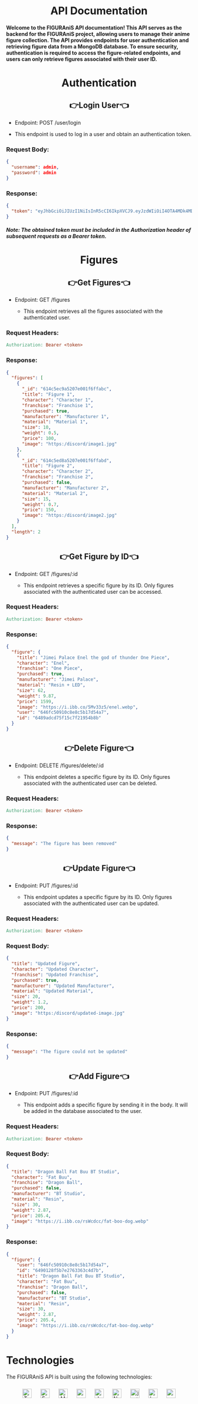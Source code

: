 # <div align="center">API Documentation</div>

#### Welcome to the FIGURAniS API documentation! This API serves as the backend for the FIGURAniS project, allowing users to manage their anime figure collection. The API provides endpoints for user authentication and retrieving figure data from a MongoDB database. To ensure security, authentication is required to access the figure-related endpoints, and users can only retrieve figures associated with their user ID.

# <div align="center">Authentication</div>

## <div align="center">👉Login User👈</div>

- Endpoint: POST /user/login

- This endpoint is used to log in a user and obtain an authentication token.

### Request Body:

```json
{
  "username": admin,
  "password": admin
}
```

### Response:

```json
{
  "token": "eyJhbGciOiJIUzI1NiIsInR5cCI6IkpXVCJ9.eyJzdWIiOiI4OTA4MDk4MDk4MDk4MDk4IiwibmFtZSI6ImlzZGljb3VkYWhzIiwiaWF0IjoxNjg0MTUxNzEwLCJleHAiOjE2ODQyMzgxMTB9.8nONfhY3flP0sw2T1251a6freHSEb1eF4hRcSiA9gyA"
}
```

##### Note: The obtained token must be included in the Authorization header of subsequent requests as a Bearer token.

# <div align="center">Figures</div>

## <div align="center">👉Get Figures👈</div>

- Endpoint: GET /figures

  - This endpoint retrieves all the figures associated with the authenticated user.

### Request Headers:

```makefile
Authorization: Bearer <token>
```

### Response:

```json
{
  "figures": [
    {
      "_id": "614c5ec9a5207e001f6ffabc",
      "title": "Figure 1",
      "character": "Character 1",
      "franchise": "Franchise 1",
      "purchased": true,
      "manufacturer": "Manufacturer 1",
      "material": "Material 1",
      "size": 10,
      "weight": 0.5,
      "price": 100,
      "image": "https:/discord/image1.jpg"
    },
    {
      "_id": "614c5ed8a5207e001f6ffabd",
      "title": "Figure 2",
      "character": "Character 2",
      "franchise": "Franchise 2",
      "purchased": false,
      "manufacturer": "Manufacturer 2",
      "material": "Material 2",
      "size": 15,
      "weight": 0.7,
      "price": 150,
      "image": "https:/discord/image2.jpg"
    }
  ],
  "length": 2
}
```

## <div align="center">👉Get Figure by ID👈</div>

- Endpoint: GET /figures/:id

  - This endpoint retrieves a specific figure by its ID. Only figures associated with the authenticated user can be accessed.

### Request Headers:

```makefile
Authorization: Bearer <token>
```

### Response:

```json
{
  "figure": {
    "title": "Jimei Palace Enel the god of thunder One Piece",
    "character": "Enel",
    "franchise": "One Piece",
    "purchased": true,
    "manufacturer": "Jimei Palace",
    "material": "Resin + LED",
    "size": 62,
    "weight": 9.87,
    "price": 1599,
    "image": "https://i.ibb.co/5Mv33z5/enel.webp",
    "user": "646fc50910c8e8c5b17d54a7",
    "id": "6489adcd75f15c7f21954b8b"
  }
}
```

## <div align="center">👉Delete Figure👈</div>

- Endpoint: DELETE /figures/delete/:id

  - This endpoint deletes a specific figure by its ID. Only figures associated with the authenticated user can be deleted.

### Request Headers:

```makefile
Authorization: Bearer <token>
```

### Response:

```json
{
  "message": "The figure has been removed"
}
```

## <div align="center">👉Update Figure👈</div>

- Endpoint: PUT /figures/:id

  - This endpoint updates a specific figure by its ID. Only figures associated with the authenticated user can be updated.

### Request Headers:

```makefile
Authorization: Bearer <token>
```

### Request Body:

```json
{
  "title": "Updated Figure",
  "character": "Updated Character",
  "franchise": "Updated Franchise",
  "purchased": true,
  "manufacturer": "Updated Manufacturer",
  "material": "Updated Material",
  "size": 20,
  "weight": 1.2,
  "price": 200,
  "image": "https:/discord/updated-image.jpg"
}
```

### Response:

```json
{
  "message": "The figure could not be updated"
}
```

## <div align="center">👉Add Figure👈</div>

- Endpoint: PUT /figures/:id

  - This endpoint adds a specific figure by sending it in the body. It will be added in the database associated to the user.

### Request Headers:

```makefile
Authorization: Bearer <token>
```

### Request Body:

```json
{
  "title": "Dragon Ball Fat Buu BT Studio",
  "character": "Fat Buu",
  "franchise": "Dragon Ball",
  "purchased": false,
  "manufacturer": "BT Studio",
  "material": "Resin",
  "size": 30,
  "weight": 2.87,
  "price": 205.4,
  "image": "https://i.ibb.co/rsWcdcc/fat-boo-dog.webp"
}
```

### Response:

```json
{
  "figure": {
    "user": "646fc50910c8e8c5b17d54a7",
    "id": "6490128f5b7e2763363c4d7b",
    "title": "Dragon Ball Fat Buu BT Studio",
    "character": "Fat Buu",
    "franchise": "Dragon Ball",
    "purchased": false,
    "manufacturer": "BT Studio",
    "material": "Resin",
    "size": 30,
    "weight": 2.87,
    "price": 205.4,
    "image": "https://i.ibb.co/rsWcdcc/fat-boo-dog.webp"
  }
}
```

# Technologies

The FIGURAniS API is built using the following technologies:

<div align="center">  
<a href="https://www.typescriptlang.org/" target="_blank"><img style="margin: 10px" src="https://profilinator.rishav.dev/skills-assets/typescript-original.svg" alt="TypeScript" height="25" /></a>
<a href="https://expressjs.com/" target="_blank"><img style="margin: 10px" src="https://profilinator.rishav.dev/skills-assets/express-original-wordmark.svg" alt="Express.js" height="25" /></a>
<a href="https://www.mongodb.com/" target="_blank"><img style="margin: 10px" src="https://profilinator.rishav.dev/skills-assets/mongodb-original-wordmark.svg" alt="MongoDB" height="25" /></a>
<a href="https://mongoosejs.com/" target="_blank"><img style="margin: 10px" src="https://miro.medium.com/v2/resize:fit:370/1*jO715XDC1YAEsWUwovWUQw.png" alt="mongoosejs" height="25" /></a>
<a href="https://www.jestjs.io/" target="_blank"><img style="margin: 10px" src="https://profilinator.rishav.dev/skills-assets/jest.svg" alt="Jest" height="25" /></a>
<a href="https://nodejs.org/" target="_blank"><img style="margin: 10px" src="https://profilinator.rishav.dev/skills-assets/nodejs-original-wordmark.svg" alt="Node.js" height="25" /></a>
<a href="https://jwt.io/" target="_blank"><img style="margin: 10px" src="https://thekenyandev.com/static/ba180df420dbaffd7405a0f65764feab/cover.png" alt="jwt" height="25" /></a>
<a href="https://www.npmjs.com/package/bcryptjs" target="_blank"><img style="margin: 10px" src="https://bcrypt.live/wp-content/uploads/2021/10/Website-Logo1.png" alt="bcryptjs" height="25" /></a>
<a href="https://www.npmjs.com/package/supertest" target="_blank"><img style="margin: 10px" src="https://camo.githubusercontent.com/fcca6a233a54a037861c99ab17d255d215807e6c0fcdce7d16a1a67814ede820/68747470733a2f2f73332e616d617a6f6e6177732e636f6d2f6d656469612d702e736c69642e65732f75706c6f6164732f3333383935382f696d616765732f313439363334352f7375706572746573742e706e67" alt="supertest" height="25" /></a>

</div>
